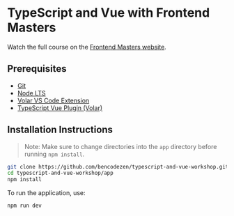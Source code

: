 # TypeScript and Vue with Frontend Masters

Watch the full course on the [Frontend Masters website](https://frontendmasters.com/courses/vue-typescript).

## Prerequisites

- [Git](https://git-scm.com/)
- [Node LTS](https://nodejs.org/en/)
- [Volar VS Code Extension](https://marketplace.visualstudio.com/items?itemName=Vue.volar)
- [TypeScript Vue Plugin (Volar)](https://marketplace.visualstudio.com/items?itemName=Vue.vscode-typescript-vue-plugin)

## Installation Instructions

> Note: Make sure to change directories into the `app` directory before running `npm install`.

```bash
git clone https://github.com/bencodezen/typescript-and-vue-workshop.git
cd typescript-and-vue-workshop/app
npm install
```

To run the application, use:
```bash
npm run dev
```